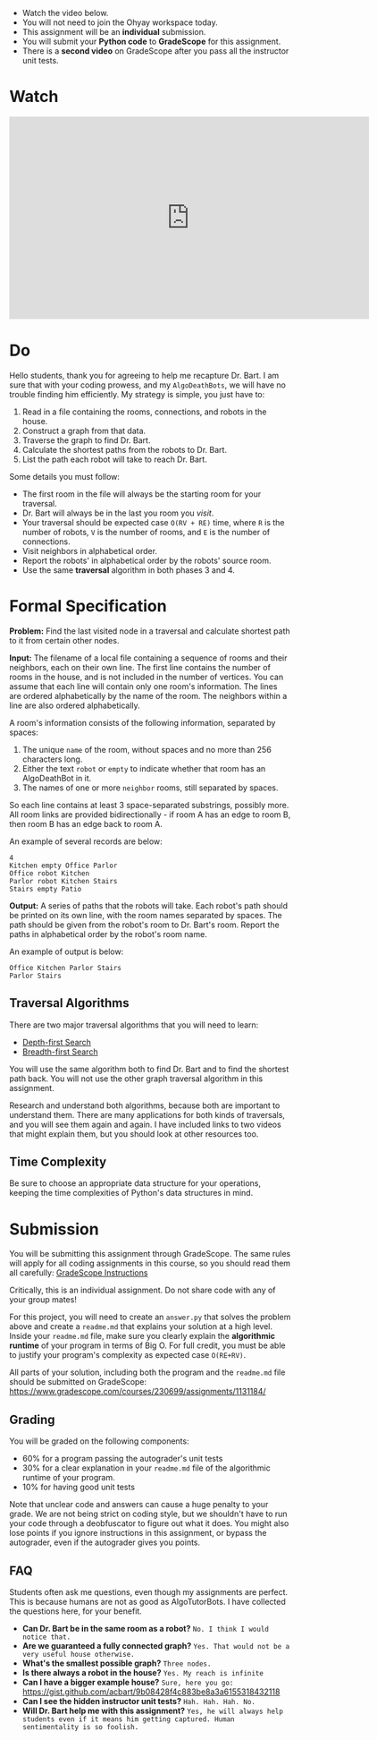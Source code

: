 ---
---



<div class="alert alert-info -waltz-literal">
  <ul>
    <li>Watch the video below.</li>
    <li>You will not need to join the Ohyay workspace today.</li>
    <li>This assignment will be an <strong>individual</strong> submission.</li>
    <li>You will submit your <strong>Python code</strong> to <strong>GradeScope</strong> for this assignment.</li>
    <li>There is a <strong>second video</strong> on GradeScope after you pass all the instructor unit tests.</li>
  </ul>
</div>

# Watch

<iframe width="644" height="362" src="https://www.youtube.com/embed/FRxdJHKRfys" title="YouTube video player" frameborder="0" allow="accelerometer; autoplay; clipboard-write; encrypted-media; gyroscope; picture-in-picture" allowfullscreen></iframe>

# Do

Hello students, thank you for agreeing to help me recapture Dr. Bart. I am sure that with your coding prowess, and
my `AlgoDeathBots`, we will have no trouble finding him efficiently. My strategy is simple, you just have to:

1. Read in a file containing the rooms, connections, and robots in the house.
2. Construct a graph from that data.
3. Traverse the graph to find Dr. Bart.
4. Calculate the shortest paths from the robots to Dr. Bart.
5. List the path each robot will take to reach Dr. Bart.

Some details you must follow:

* The first room in the file will always be the starting room for your traversal.
* Dr. Bart will always be in the last you room you *visit*.
* Your traversal should be expected case `O(RV + RE)` time, where `R` is the number of robots, `V` is the number of rooms, and `E` is the number of connections.
* Visit neighbors in alphabetical order.
* Report the robots' in alphabetical order by the robots' source room.
* Use the same **traversal** algorithm in both phases 3 and 4.

# Formal Specification

**Problem:** Find the last visited node in a traversal and calculate shortest path to it from certain other nodes.

**Input:** The filename of a local file containing a sequence of rooms and their neighbors, each on their own line.
The first line contains the number of rooms in the house, and is not included in the number of vertices.
You can assume that each line will contain only one room's information.
The lines are ordered alphabetically by the name of the room.
The neighbors within a line are also ordered alphabetically.

A room's information consists of the following information, separated by spaces:

1. The unique `name` of the room, without spaces and no more than 256 characters long.
2. Either the text `robot` or `empty` to indicate whether that room has an AlgoDeathBot in it.
3. The names of one or more `neighbor` rooms, still separated by spaces.

So each line contains at least 3 space-separated substrings, possibly more.
All room links are provided bidirectionally - if room A has an edge to room B, then room B has an edge back to room A.

An example of several records are below:

```text
4
Kitchen empty Office Parlor
Office robot Kitchen
Parlor robot Kitchen Stairs
Stairs empty Patio
```

**Output:** A series of paths that the robots will take. Each robot's path should be printed on its own line,
with the room names separated by spaces.
The path should be given from the robot's room to Dr. Bart's room.
Report the paths in alphabetical order by the robot's room name.

An example of output is below:

```text
Office Kitchen Parlor Stairs
Parlor Stairs
```

## Traversal Algorithms

There are two major traversal algorithms that you will need to learn:

* [Depth-first Search](https://www.youtube.com/watch?v=7fujbpJ0LB4)
* [Breadth-first Search](https://www.youtube.com/watch?v=oDqjPvD54Ss)

You will use the same algorithm both to find Dr. Bart and to find the shortest path back.
You will not use the other graph traversal algorithm in this assignment.

Research and understand both algorithms, because both are important to understand them.
There are many applications for both kinds of traversals, and you will see them again and again.
I have included links to two videos that might explain them, but you should look at other resources too.

## Time Complexity

Be sure to choose an appropriate data structure for your operations,
keeping the time complexities of Python's data structures in mind.

# Submission

You will be submitting this assignment through GradeScope.
The same rules will apply for all coding assignments in this course, so you should read them all carefully: [GradeScope Instructions](https://udel.instructure.com/courses/1563197/pages/gradescope-instructions)

Critically, this is an individual assignment. Do not share code with any of your group mates!

For this project, you will need to create an `answer.py` that solves the problem above and create a `readme.md` that
explains your solution at a high level. Inside your `readme.md` file, make sure you clearly explain the **algorithmic
runtime** of your program in terms of Big O. For full credit, you must be able to justify your program's complexity as
expected case `O(RE+RV)`.

All parts of your solution, including both the program and the `readme.md` file should be submitted on GradeScope: <https://www.gradescope.com/courses/230699/assignments/1131184/>

## Grading

You will be graded on the following components:

  * 60% for a program passing the autograder's unit tests
  * 30% for a clear explanation in your `readme.md` file of the algorithmic runtime of your program.
  * 10% for having good unit tests

Note that unclear code and answers can cause a huge penalty to your grade. We are not being strict on coding
style, but we shouldn't have to run your code through a deobfuscator to figure out what it does.
You might also lose points if you ignore instructions in this assignment, or bypass the autograder, even if the autograder gives you points.


## FAQ

Students often ask me questions, even though my assignments are perfect.
This is because humans are not as good as AlgoTutorBots.
I have collected the questions here, for your benefit.

* **Can Dr. Bart be in the same room as a robot?** `No. I think I would notice that.`
* **Are we guaranteed a fully connected graph?** `Yes. That would not be a very useful house otherwise.`
* **What's the smallest possible graph?** `Three nodes.`
* **Is there always a robot in the house?** `Yes. My reach is infinite`
* **Can I have a bigger example house?** `Sure, here you go:` <https://gist.github.com/acbart/9b08428f4c883be8a3a6155318432118>
* **Can I see the hidden instructor unit tests?** `Hah. Hah. Hah. No.`
* **Will Dr. Bart help me with this assignment?** `Yes, he will always help students even if it means him getting captured. Human sentimentality is so foolish.`